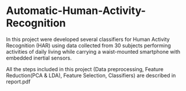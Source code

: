 # Automatic-Human-Activity-Recognition

In this project were developed several classifiers for Human Activity Recognition (HAR) using data collected from 30 subjects performing activities of daily living while carrying a waist-mounted smartphone with embedded inertial sensors.

All the steps included in this project (Data preprocessing, Feature Reduction(PCA & LDA), Feature Selection, Classifiers) are described in report.pdf

